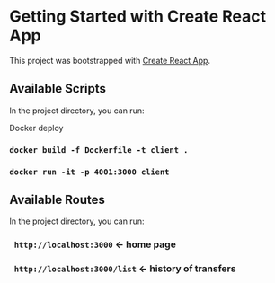 # Getting Started with Create React App

This project was bootstrapped with [Create React App](https://github.com/facebook/create-react-app).

## Available Scripts

In the project directory, you can run:

Docker deploy
### `docker build -f Dockerfile -t client .`
### `docker run -it -p 4001:3000 client`

## Available Routes

In the project directory, you can run:

### ` http://localhost:3000` <- home page
### ` http://localhost:3000/list` <- history of transfers
